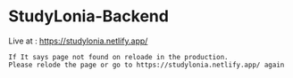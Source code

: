 # StudyLonia-Backend
Live at : https://studylonia.netlify.app/

```
If It says page not found on reloade in the production.
Please relode the page or go to https://studylonia.netlify.app/ again
```
